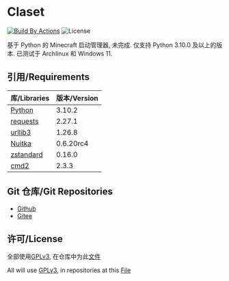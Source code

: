 # Claset

[![Build By Actions](https://github.com/Puqns67/Claset/actions/workflows/Build.yaml/badge.svg)](https://github.com/Puqns67/Claset/actions/workflows/Build.yaml) ![License](https://img.shields.io/github/license/Puqns67/Claset?label=License)

基于 Python 的 Minecraft 启动管理器, 未完成.
仅支持 Python 3.10.0 及以上的版本.
已测试于 Archlinux 和 Windows 11.

## 引用/Requirements

| 库/Libraries                                            | 版本/Version |
|---------------------------------------------------------|-------------|
|[Python](https://github.com/python/cpython)              |3.10.2       |
|[requests](https://github.com/psf/requests)              |2.27.1       |
|[urllib3](https://github.com/urllib3/urllib3)            |1.26.8       |
|[Nuitka](https://github.com/Nuitka/Nuitka)               |0.6.20rc4    |
|[zstandard](https://github.com/indygreg/python-zstandard)|0.16.0       |
|[cmd2](https://github.com/python-cmd2/cmd2)              |2.3.3        |

## Git 仓库/Git Repositories

* [Github](https://github.com/Puqns67/Claset)
* [Gitee](https://gitee.com/puqns67/Claset)

## 许可/License

全部使用[GPLv3](https://www.gnu.org/licenses/gpl-3.0.txt), 在仓库中为此[文件](./LICENSE)

All will use [GPLv3](https://www.gnu.org/licenses/gpl-3.0.txt), in repositories at this [File](./LICENSE)
